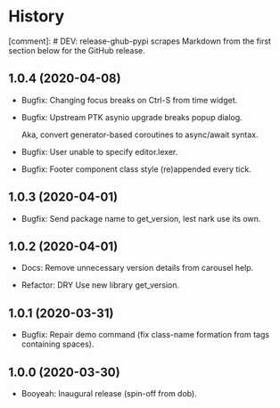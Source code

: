 # History

[comment]: # DEV: release-ghub-pypi scrapes Markdown from the first section below for the GitHub release.

## 1.0.4 (2020-04-08)

- Bugfix: Changing focus breaks on Ctrl-S from time widget.

- Bugfix: Upstream PTK asynio upgrade breaks popup dialog.

  Aka, convert generator-based coroutines to async/await syntax.

- Bugfix: User unable to specify editor.lexer.

- Bugfix: Footer component class style (re)appended every tick.

## 1.0.3 (2020-04-01)

- Bugfix: Send package name to get_version, lest nark use its own.

## 1.0.2 (2020-04-01)

- Docs: Remove unnecessary version details from carousel help.

- Refactor: DRY Use new library get_version.

## 1.0.1 (2020-03-31)

- Bugfix: Repair demo command (fix class-name formation from tags containing spaces).

## 1.0.0 (2020-03-30)

- Booyeah: Inaugural release (spin-off from dob).

